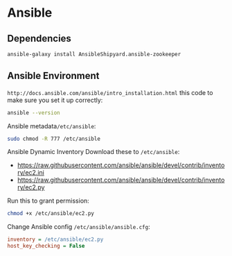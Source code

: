 # Ansible

## Dependencies
```sh
ansible-galaxy install AnsibleShipyard.ansible-zookeeper
```

## Ansible Environment
`http://docs.ansible.com/ansible/intro_installation.html`
this code to make sure you set it up correctly:
```sh
ansible --version
```

Ansible metadata`/etc/ansible`:
```sh
sudo chmod -R 777 /etc/ansible
```

Ansible Dynamic Inventory Download these to `/etc/ansible`:
* https://raw.githubusercontent.com/ansible/ansible/devel/contrib/inventory/ec2.ini
* https://raw.githubusercontent.com/ansible/ansible/devel/contrib/inventory/ec2.py

Run this to grant permission:
```sh
chmod +x /etc/ansible/ec2.py
```

Change Ansible config `/etc/ansible/ansible.cfg`:
```ini
inventory = /etc/ansible/ec2.py
host_key_checking = False
```
